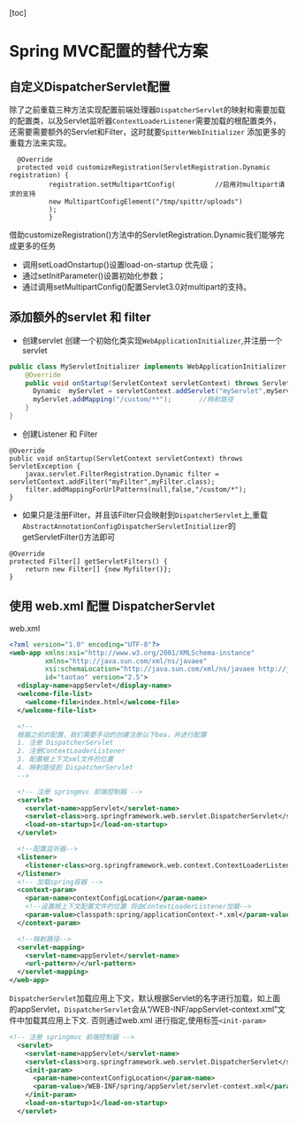 [toc]
# Spring MVC配置的替代方案
## 自定义DispatcherServlet配置
除了之前重载三种方法实现配置前端处理器`DispatcherServlet`的映射和需要加载的配置类，以及Servlet监听器`ContextLoaderListener`需要加载的根配置类外，还需要需要额外的Servlet和Filter，这时就要`SpitterWebInitializer`
添加更多的重载方法来实现。

```
  @Override  
  protected void customizeRegistration(ServletRegistration.Dynamic registration) {
          registration.setMultipartConfig(          //启用对multipart请求的支持
          new MultipartConfigElement("/tmp/spittr/uploads")
          );
          }
```
借助customizeRegistration()方法中的ServletRegistration.Dynamic我们能够完成更多的任务

- 调用setLoadOnstartup()设置load-on-startup 优先级；
- 通过setInitParameter()设置初始化参数；
- 通过调用setMultipartConfig()配置Servlet3.0对multipart的支持。

## 添加额外的servlet 和 filter
- 创建servlet
创建一个初始化类实现`WebApplicationInitializer`,并注册一个servlet
```java
public class MyServletInitializer implements WebApplicationInitializer {
    @Override
    public void onStartup(ServletContext servletContext) throws ServletException {
      Dynamic  myServlet = servletContext.addServlet("myServlet",myServlet.class);      //注册servlet
      myServlet.addMapping("/custom/**");       //映射路径
    }
}
```
- 创建Listener 和 Filter
```
@Override
public void onStartup(ServletContext servletContext) throws ServletException {
    javax.servlet.FilterRegistration.Dynamic filter = servletContext.addFilter("myFilter",myFilter.class);
    filter.addMappingForUrlPatterns(null,false,"/custom/*");
}
```
- 如果只是注册Filter，并且该Filter只会映射到`DispatcherServlet`上,重载`AbstractAnnotationConfigDispatcherServletInitializer`的getServletFilter()方法即可
```
@Override
protected Filter[] getServletFilters() {
    return new Filter[] {new Myfilter()};
}
```
## 使用 web.xml 配置 DispatcherServlet

web.xml
```xml
<?xml version="1.0" encoding="UTF-8"?>
<web-app xmlns:xsi="http://www.w3.org/2001/XMLSchema-instance"
         xmlns="http://java.sun.com/xml/ns/javaee"
         xsi:schemaLocation="http://java.sun.com/xml/ns/javaee http://java.sun.com/xml/ns/javaee/web-app_2_5.xsd"
         id="taotao" version="2.5">
  <display-name>appServlet</display-name>
  <welcome-file-list>
    <welcome-file>index.html</welcome-file>
  </welcome-file-list>

  <!--
  根据之前的配置，我们需要手动的创建注册以下bea，并进行配置
  1. 注册 DispatcherServlet
  2. 注册ContextLoaderListener
  3. 配置根上下文xml文件的位置
  4. 映射路径到 DispatcherServlet
  -->

  <!-- 注册 springmvc 前端控制器 -->
  <servlet>
    <servlet-name>appServlet</servlet-name>
    <servlet-class>org.springframework.web.servlet.DispatcherServlet</servlet-class>
    <load-on-startup>1</load-on-startup>
  </servlet>

  <!--配置监听器-->
  <listener>
    <listener-class>org.springframework.web.context.ContextLoaderListener</listener-class>
  </listener>
  <!-- 加载spring容器 -->
  <context-param>
    <param-name>contextConfigLocation</param-name>
    <!--设置根上下文配置文件的位置 将由ContextLoaderListener加载-->
    <param-value>classpath:spring/applicationContext-*.xml</param-value>
  </context-param>

  <!--映射路径-->
  <servlet-mapping>
    <servlet-name>appServlet</servlet-name>
    <url-pattern>/</url-pattern>
  </servlet-mapping>
</web-app>
```
`DispatcherServlet`加载应用上下文，默认根据Servlet的名字进行加载，如上面的appServlet，`DispatcherServlet`会从“/WEB-INF/appServlet-context.xml”文件中加载其应用上下文.
否则通过web.xml 进行指定,使用标签`<init-param>`
```xml
<!-- 注册 springmvc 前端控制器 -->
  <servlet>
    <servlet-name>appServlet</servlet-name>
    <servlet-class>org.springframework.web.servlet.DispatcherServlet</servlet-class>
    <init-param>
      <param-name>contextConfigLocation</param-name>
      <param-value>/WEB-INF/spring/appServlet/servlet-context.xml</param-value>
    </init-param>
    <load-on-startup>1</load-on-startup>
  </servlet>
```


